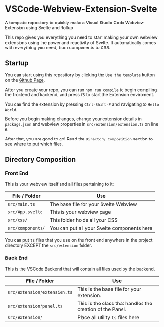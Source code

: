 # VSCode-Webview-Extension-Svelte

A template repository to quickly make a Visual Studio Code Webview Extension using Svelte and Rollup

This repo gives you everything you need to start making your own webview extensions using the power and reactivity of Svelte.
It automatically comes with everything you need, from components to CSS.

## Startup

You can start using this repository by clicking the `Use the template` button on the [Github Page](https://github.com/Villy-P/VSCode-Webview-Extension-Svelte).

After you create your repo, you can run `npm run compile` to begin compiling the frontend and backend, and press `F5` to start the Extension enviroment.

You can find the extension by pressing `Ctrl-Shift-P` and navigating to `Hello World`.

Before you begin making changes, change your extension details in `package.json` and webview properties in `src/extension/extension.ts` on line `6`.

After that, you are good to go!
Read the `Directory Composition` section to see where to put which files.

## Directory Composition

### Front End

This is your webview itself and all files pertaining to it:

| File / Folder     | Use                                         |
| ----------------- | ------------------------------------------- |
| `src/main.ts`     | The base file for your Svelte Webview       |
| `src/App.svelte`  | This is your webview page                   |
| `src/css/`        | This folder holds all your CSS              |
| `src/components/` | You can put all your Svelte components here |

You can put `ts` files that you use on the front end anywhere in the project directory EXCEPT the `src/extension` folder.

### Back End

This is the VSCode Backend that will contain all files used by the backend.

| File / Folder                | Use                                                       |
| ---------------------------- | --------------------------------------------------------- |
| `src/extension/extension.ts` | This is the base file for your extension.                 |
| `src/extension/panel.ts`     | This is the class that handles the creation of the Panel. |
| `src/extension/`             | Place all utility `ts` files here                         |
